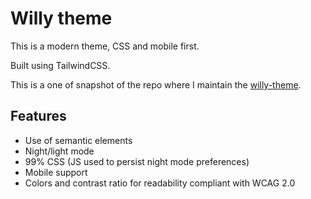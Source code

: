# Willy theme

This is a modern theme, CSS and mobile first.

Built using TailwindCSS.

This is a one of snapshot of the repo where I maintain the [willy-theme](https://github.com/Woile/willy-theme).

## Features

- Use of semantic elements
- Night/light mode
- 99% CSS (JS used to persist night mode preferences)
- Mobile support
- Colors and contrast ratio for readability compliant with WCAG 2.0
